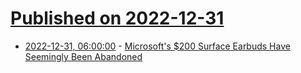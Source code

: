 # [Published on 2022-12-31](index.md)

* [2022-12-31, 06:00:00](https://it.slashdot.org/story/22/12/30/1959223/microsofts-200-surface-earbuds-have-seemingly-been-abandoned?utm_source=rss1.0mainlinkanon&utm_medium=feed) - [Microsoft's $200 Surface Earbuds Have Seemingly Been Abandoned](https://it.slashdot.org/story/22/12/30/1959223/microsofts-200-surface-earbuds-have-seemingly-been-abandoned?utm_source=rss1.0mainlinkanon&utm_medium=feed)
